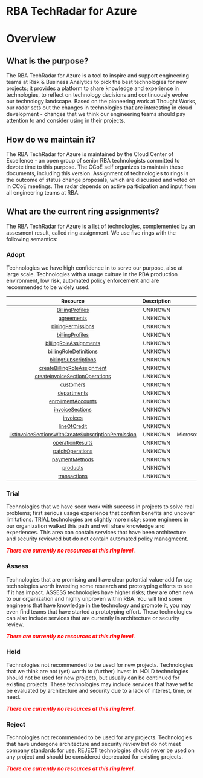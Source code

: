 
RBA TechRadar for Azure
=======================

# Overview

## What is the purpose?


The RBA TechRadar for Azure is a tool to inspire and support engineering teams at Risk & Business Analytics to pick the best technologies for new projects; it provides a platform to share knowledge and experience in technologies, to reflect on technology decisions and continuously evolve our technology landscape.  Based on the pioneering work at Thought Works, our radar sets out the changes in technologies that are interesting in cloud development - changes that we think our engineering teams should pay attention to and consider using in their projects.
## How do we maintain it?


The RBA TechRadar for Azure is maintained by the Cloud Center of Excellence - an open group of senior RBA technologists committed to devote time to this purpose.  The CCoE self organizes to maintain these documents, including this version.  Assignment of technologies to rings is the outcome of status change proposals, which are discussed and voted on in CCoE meetings.  The radar depends on active participation and input from all engineering teams at RBA.
## What are the current ring assignments?


The RBA TechRadar for Azure is a list of technologies, complemented by an assesment result, called ring assignment.  We use five rings with the following semantics:
### Adopt


Technologies we have high confidence in to serve our purpose, also at large scale.  Technologies with a usage culture in the RBA production environment, low risk, automated policy enforcement and are recommended to be widely used.  

|<sub>Resource</sub>|<sub>Description</sub>|<sub>Path</sub>|<sub>Status</sub>|
| :---: | :---: | :---: | :---: |
|<sub>[BillingProfiles](https://github.com/openrba/python-azure-techradar/tree/master/Microsoft.ADHybridHealthService/billingAccounts/BillingProfiles)</sub>|<sub>UNKNOWN</sub>|<sub>Microsoft.ADHybridHealthService/billingAccounts/BillingProfiles</sub>|<sub>ADOPT</sub>|
|<sub>[agreements](https://github.com/openrba/python-azure-techradar/tree/master/Microsoft.ADHybridHealthService/billingAccounts/agreements)</sub>|<sub>UNKNOWN</sub>|<sub>Microsoft.ADHybridHealthService/billingAccounts/agreements</sub>|<sub>ADOPT</sub>|
|<sub>[billingPermissions](https://github.com/openrba/python-azure-techradar/tree/master/Microsoft.ADHybridHealthService/billingAccounts/billingPermissions)</sub>|<sub>UNKNOWN</sub>|<sub>Microsoft.ADHybridHealthService/billingAccounts/billingPermissions</sub>|<sub>ADOPT</sub>|
|<sub>[billingProfiles](https://github.com/openrba/python-azure-techradar/tree/master/Microsoft.ADHybridHealthService/billingAccounts/billingProfiles)</sub>|<sub>UNKNOWN</sub>|<sub>Microsoft.ADHybridHealthService/billingAccounts/billingProfiles</sub>|<sub>ADOPT</sub>|
|<sub>[billingRoleAssignments](https://github.com/openrba/python-azure-techradar/tree/master/Microsoft.ADHybridHealthService/billingAccounts/billingRoleAssignments)</sub>|<sub>UNKNOWN</sub>|<sub>Microsoft.ADHybridHealthService/billingAccounts/billingRoleAssignments</sub>|<sub>ADOPT</sub>|
|<sub>[billingRoleDefinitions](https://github.com/openrba/python-azure-techradar/tree/master/Microsoft.ADHybridHealthService/billingAccounts/billingRoleDefinitions)</sub>|<sub>UNKNOWN</sub>|<sub>Microsoft.ADHybridHealthService/billingAccounts/billingRoleDefinitions</sub>|<sub>ADOPT</sub>|
|<sub>[billingSubscriptions](https://github.com/openrba/python-azure-techradar/tree/master/Microsoft.ADHybridHealthService/billingAccounts/billingSubscriptions)</sub>|<sub>UNKNOWN</sub>|<sub>Microsoft.ADHybridHealthService/billingAccounts/billingSubscriptions</sub>|<sub>ADOPT</sub>|
|<sub>[createBillingRoleAssignment](https://github.com/openrba/python-azure-techradar/tree/master/Microsoft.ADHybridHealthService/billingAccounts/createBillingRoleAssignment)</sub>|<sub>UNKNOWN</sub>|<sub>Microsoft.ADHybridHealthService/billingAccounts/createBillingRoleAssignment</sub>|<sub>ADOPT</sub>|
|<sub>[createInvoiceSectionOperations](https://github.com/openrba/python-azure-techradar/tree/master/Microsoft.ADHybridHealthService/billingAccounts/createInvoiceSectionOperations)</sub>|<sub>UNKNOWN</sub>|<sub>Microsoft.ADHybridHealthService/billingAccounts/createInvoiceSectionOperations</sub>|<sub>ADOPT</sub>|
|<sub>[customers](https://github.com/openrba/python-azure-techradar/tree/master/Microsoft.ADHybridHealthService/billingAccounts/customers)</sub>|<sub>UNKNOWN</sub>|<sub>Microsoft.ADHybridHealthService/billingAccounts/customers</sub>|<sub>ADOPT</sub>|
|<sub>[departments](https://github.com/openrba/python-azure-techradar/tree/master/Microsoft.ADHybridHealthService/billingAccounts/departments)</sub>|<sub>UNKNOWN</sub>|<sub>Microsoft.ADHybridHealthService/billingAccounts/departments</sub>|<sub>ADOPT</sub>|
|<sub>[enrollmentAccounts](https://github.com/openrba/python-azure-techradar/tree/master/Microsoft.ADHybridHealthService/billingAccounts/enrollmentAccounts)</sub>|<sub>UNKNOWN</sub>|<sub>Microsoft.ADHybridHealthService/billingAccounts/enrollmentAccounts</sub>|<sub>ADOPT</sub>|
|<sub>[invoiceSections](https://github.com/openrba/python-azure-techradar/tree/master/Microsoft.ADHybridHealthService/billingAccounts/invoiceSections)</sub>|<sub>UNKNOWN</sub>|<sub>Microsoft.ADHybridHealthService/billingAccounts/invoiceSections</sub>|<sub>ADOPT</sub>|
|<sub>[invoices](https://github.com/openrba/python-azure-techradar/tree/master/Microsoft.ADHybridHealthService/billingAccounts/invoices)</sub>|<sub>UNKNOWN</sub>|<sub>Microsoft.ADHybridHealthService/billingAccounts/invoices</sub>|<sub>ADOPT</sub>|
|<sub>[lineOfCredit](https://github.com/openrba/python-azure-techradar/tree/master/Microsoft.ADHybridHealthService/billingAccounts/lineOfCredit)</sub>|<sub>UNKNOWN</sub>|<sub>Microsoft.ADHybridHealthService/billingAccounts/lineOfCredit</sub>|<sub>ADOPT</sub>|
|<sub>[listInvoiceSectionsWithCreateSubscriptionPermission](https://github.com/openrba/python-azure-techradar/tree/master/Microsoft.ADHybridHealthService/billingAccounts/listInvoiceSectionsWithCreateSubscriptionPermission)</sub>|<sub>UNKNOWN</sub>|<sub>Microsoft.ADHybridHealthService/billingAccounts/listInvoiceSectionsWithCreateSubscriptionPermission</sub>|<sub>ADOPT</sub>|
|<sub>[operationResults](https://github.com/openrba/python-azure-techradar/tree/master/Microsoft.ADHybridHealthService/billingAccounts/operationResults)</sub>|<sub>UNKNOWN</sub>|<sub>Microsoft.ADHybridHealthService/billingAccounts/operationResults</sub>|<sub>ADOPT</sub>|
|<sub>[patchOperations](https://github.com/openrba/python-azure-techradar/tree/master/Microsoft.ADHybridHealthService/billingAccounts/patchOperations)</sub>|<sub>UNKNOWN</sub>|<sub>Microsoft.ADHybridHealthService/billingAccounts/patchOperations</sub>|<sub>ADOPT</sub>|
|<sub>[paymentMethods](https://github.com/openrba/python-azure-techradar/tree/master/Microsoft.ADHybridHealthService/billingAccounts/paymentMethods)</sub>|<sub>UNKNOWN</sub>|<sub>Microsoft.ADHybridHealthService/billingAccounts/paymentMethods</sub>|<sub>ADOPT</sub>|
|<sub>[products](https://github.com/openrba/python-azure-techradar/tree/master/Microsoft.ADHybridHealthService/billingAccounts/products)</sub>|<sub>UNKNOWN</sub>|<sub>Microsoft.ADHybridHealthService/billingAccounts/products</sub>|<sub>ADOPT</sub>|
|<sub>[transactions](https://github.com/openrba/python-azure-techradar/tree/master/Microsoft.ADHybridHealthService/billingAccounts/transactions)</sub>|<sub>UNKNOWN</sub>|<sub>Microsoft.ADHybridHealthService/billingAccounts/transactions</sub>|<sub>ADOPT</sub>|

### Trial


Technologies that we have seen work with success in projects to solve real problems;  first serious usage experience that confirm benefits and uncover limitations.  TRIAL technologies are slightly more risky; some engineers in our organization walked this path and will share knowledge and experiences.  This area can contain services that have been architecture and security reviewed but do not contain automated policy managmeent.  
  
***<font color="red"> There are currently no resources at this ring level. </font>***
### Assess


Technologies that are promising and have clear potential value-add for us; technologies worth investing some research and prototyping efforts to see if it has impact.  ASSESS technologies have higher risks;  they are often new to our organization and highly unproven within RBA.  You will find some engineers that have knowledge in the technology and promote it, you may even find teams that have started a prototyping effort.  These technologies can also include services that are currently in architecture or security review.  
  
***<font color="red"> There are currently no resources at this ring level. </font>***
### Hold


Technologies not recommended to be used for new projects. Technologies that we think are not (yet) worth to (further) invest in.  HOLD technologies should not be used for new projects, but usually can be continued for existing projects.  These technologies may include services that have yet to be evaluated by architecture and security due to a lack of interest, time, or need.  
  
***<font color="red"> There are currently no resources at this ring level. </font>***
### Reject


Technologies not recommended to be used for any projects. Technologies that have undergone architecture and security review but do not meet company standards for use.  REJECT technologies should never be used on any project and should be considered deprecated for existing projects.  
  
***<font color="red"> There are currently no resources at this ring level. </font>***